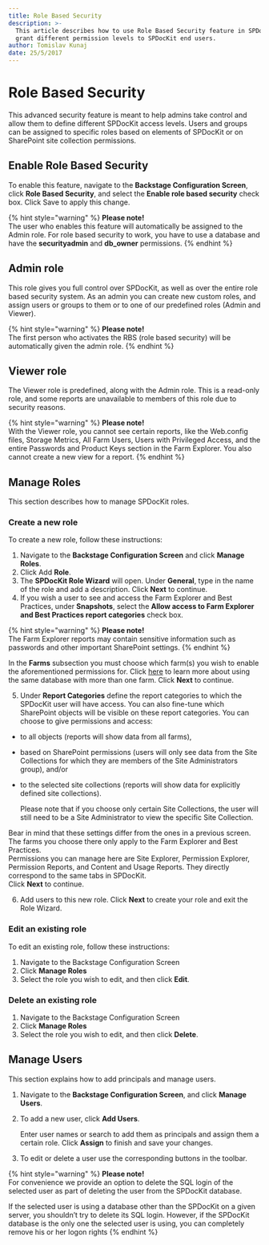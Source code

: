 ```yaml
---
title: Role Based Security
description: >-
  This article describes how to use Role Based Security feature in SPDocKit to
  grant different permission levels to SPDocKit end users.
author: Tomislav Kunaj
date: 25/5/2017
---
```


# Role Based Security

This advanced security feature is meant to help admins take control and allow them to define different SPDocKit access levels. Users and groups can be assigned to specific roles based on elements of SPDocKit or on SharePoint site collection permissions.

## Enable Role Based Security

To enable this feature, navigate to the **Backstage Configuration Screen**, click **Role Based Security**, and select the **Enable role based security** check box. Click Save to apply this change.

{% hint style="warning" %}
**Please note!**  
The user who enables this feature will automatically be assigned to the Admin role. For role based security to work, you have to use a database and have the **securityadmin** and **db\_owner** permissions.
{% endhint %}

## Admin role

This role gives you full control over SPDocKit, as well as over the entire role based security system. As an admin you can create new custom roles, and assign users or groups to them or to one of our predefined roles \(Admin and Viewer\).

{% hint style="warning" %}
**Please note!**  
The first person who activates the RBS \(role based security\) will be automatically given the admin role.
{% endhint %}

## Viewer role

The Viewer role is predefined, along with the Admin role. This is a read-only role, and some reports are unavailable to members of this role due to security reasons.

{% hint style="warning" %}
**Please note!**  
With the Viewer role, you cannot see certain reports, like the Web.config files, Storage Metrics, All Farm Users, Users with Privileged Access, and the entire Passwords and Product Keys section in the Farm Explorer. You also cannot create a new view for a report.
{% endhint %}

## Manage Roles

This section describes how to manage SPDocKit roles.

### Create a new role

To create a new role, follow these instructions: 

1. Navigate to the **Backstage Configuration Screen** and click **Manage Roles**.   
2. Click Add **Role**.   
3. The **SPDocKit Role Wizard** will open. Under **General**, type in the name of the role and add a description. Click **Next** to continue.   
4. If you wish a user to see and access the Farm Explorer and Best Practices, under **Snapshots**, select the **Allow access to Farm Explorer and Best Practices report categories** check box.

{% hint style="warning" %}
**Please note!**  
The Farm Explorer reports may contain sensitive information such as passwords and other important SharePoint settings.
{% endhint %}

In the **Farms** subsection you must choose which farm\(s\) you wish to enable the aforementioned permissions for. Click [here](../configuration/configure-spdockit-database.md) to learn more about using the same database with more than one farm. Click **Next** to continue.

5. Under **Report Categories** define the report categories to which the SPDocKit user will have access. You can also fine-tune which SharePoint objects will be visible on these report categories. You can choose to give permissions and access:

* to all objects \(reports will show data from all farms\),
* based on SharePoint permissions \(users will only see data from the Site Collections for which they are members of the Site Administrators group\), and/or
* to the selected site collections \(reports will show data for explicitly defined site collections\).

  Please note that if you choose only certain Site Collections, the user will still need to be a Site Administrator to view the specific Site Collection.

Bear in mind that these settings differ from the ones in a previous screen. The farms you choose there only apply to the Farm Explorer and Best Practices.  
Permissions you can manage here are Site Explorer, Permission Explorer, Permission Reports, and Content and Usage Reports. They directly correspond to the same tabs in SPDocKit.  
Click **Next** to continue.

6. Add users to this new role. Click **Next** to create your role and exit the Role Wizard.

### Edit an existing role

To edit an existing role, follow these instructions: 

1. Navigate to the Backstage Configuration Screen 
2. Click **Manage Roles** 
3. Select the role you wish to edit, and then click **Edit**.

### Delete an existing role

1. Navigate to the Backstage Configuration Screen
2. Click **Manage Roles**
3. Select the role you wish to edit, and then click **Delete**.

## Manage Users

This section explains how to add principals and manage users.

1. Navigate to the **Backstage Configuration Screen**, and click **Manage Users**.
2. To add a new user, click **Add Users**.

   Enter user names or search to add them as principals and assign them a certain role. Click **Assign** to finish and save your changes.

3. To edit or delete a user use the corresponding buttons in the toolbar.

{% hint style="warning" %}
**Please note!**   
For convenience we provide an option to delete the SQL login of the selected user as part of deleting the user from the SPDocKit database.

If the selected user is using a database other than the SPDocKit on a given server, you shouldn’t try to delete its SQL login. However, if the SPDocKit database is the only one the selected user is using, you can completely remove his or her logon rights
{% endhint %}

